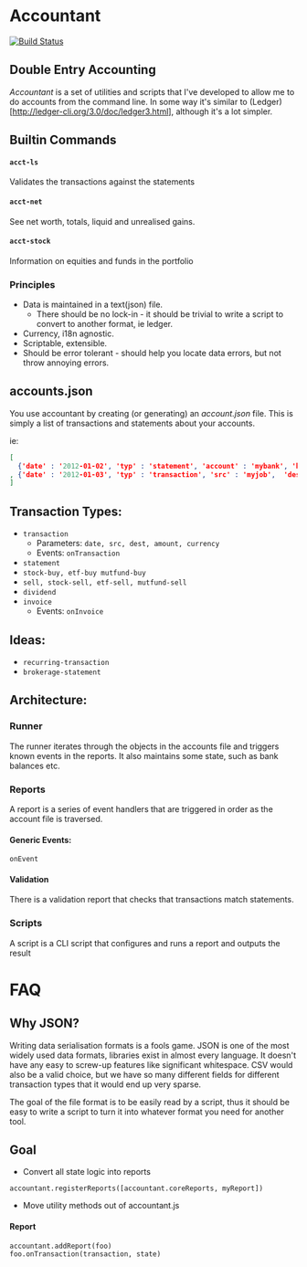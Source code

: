 # Accountant
[![Build Status](https://secure.travis-ci.org/peterbraden/accountant.png)](http://travis-ci.org/peterbraden/accountant)

## Double Entry Accounting

_Accountant_ is a set of utilities and scripts that I've developed to allow
 me to do accounts from the command line. In some way it's similar to 
(Ledger)[http://ledger-cli.org/3.0/doc/ledger3.html], although it's a lot simpler.

## Builtin Commands
#### `acct-ls`
Validates the transactions against the statements

#### `acct-net`
See net worth, totals, liquid and unrealised gains.

#### `acct-stock`
Information on equities and funds in the portfolio


### Principles
- Data is maintained in a text(json) file.
  - There should be no lock-in - it should be trivial to write a script to
      convert to another format, ie ledger.
- Currency, i18n agnostic.
- Scriptable, extensible.
- Should be error tolerant - should help you locate data errors, but not throw
  annoying errors.

## accounts.json

You use accountant by creating (or generating) an _account.json_ file. This is
simply a list of transactions and statements about your accounts.

ie:
```json
[ 
  {'date' : '2012-01-02', 'typ' : 'statement', 'account' : 'mybank', 'balance' : 0, 'currency' : 'USD'}
, {'date' : '2012-01-03', 'typ' : 'transaction', 'src' : 'myjob',  'dest' : 'mybank', 'amount' : 1000.01, 'currency' : 'USD'}
]
```


## Transaction Types:

- `transaction`
  - Parameters: `date, src, dest, amount, currency`
  - Events: `onTransaction`
- `statement`
- `stock-buy, etf-buy mutfund-buy`
- `sell, stock-sell, etf-sell, mutfund-sell`
- `dividend`
- `invoice`
  - Events: `onInvoice`

## Ideas:
- `recurring-transaction`
- `brokerage-statement`

## Architecture:

### Runner
The runner iterates through the objects in the accounts file and triggers known
events in the reports. It also maintains some state, such as bank balances etc.

### Reports
A report is a series of event handlers that are triggered in order as the
account file is traversed.

#### Generic Events:
`onEvent`


#### Validation
There is a validation report that checks that transactions match statements.


### Scripts
A script is a CLI script that configures and runs a report and outputs the result


# FAQ

## Why JSON?

Writing data serialisation formats is a fools game. JSON is one of the most
widely used data formats, libraries exist in almost every language. It doesn't
have any easy to screw-up features like significant whitespace. CSV would also
be a valid choice, but we have so many different fields for different
transaction types that it would end up very sparse.

The goal of the file format is to be easily read by a script, thus it should be
easy to write a script to turn it into whatever format you need for another
tool.


## Goal

- Convert all state logic into reports
```
accountant.registerReports([accountant.coreReports, myReport])
```
- Move utility methods out of accountant.js



#### Report
```
accountant.addReport(foo)
foo.onTransaction(transaction, state)
```
